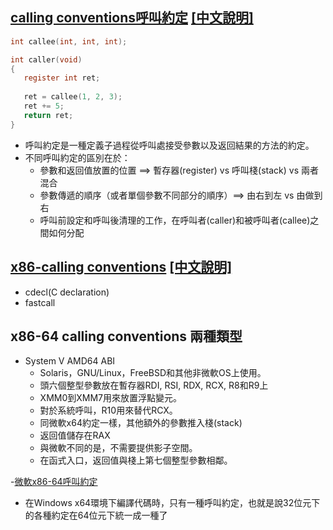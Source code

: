 
## [calling conventions呼叫約定](https://en.wikipedia.org/wiki/Calling_convention)  [[中文說明]](https://zh.wikipedia.org/wiki/%E8%B0%83%E7%94%A8%E7%BA%A6%E5%AE%9A)

```c
int callee(int, int, int);

int caller(void)
{
   register int ret;
      
   ret = callee(1, 2, 3);
   ret += 5;
   return ret;
}
```

- 呼叫約定是一種定義子過程從呼叫處接受參數以及返回結果的方法的約定。
- 不同呼叫約定的區別在於：
  - 參數和返回值放置的位置 ==> 暫存器(register) vs 呼叫棧(stack) vs 兩者混合
  - 參數傳遞的順序（或者單個參數不同部分的順序）==> 由右到左  vs 由做到右
  - 呼叫前設定和呼叫後清理的工作，在呼叫者(caller)和被呼叫者(callee)之間如何分配


## [x86-calling conventions](https://en.wikipedia.org/wiki/X86_calling_conventions) [[中文說明]](https://zh.wikipedia.org/wiki/X86%E8%B0%83%E7%94%A8%E7%BA%A6%E5%AE%9A)

- cdecl(C declaration)
- fastcall

## x86-64 calling conventions 兩種類型
- System V AMD64 ABI
  - Solaris，GNU/Linux，FreeBSD和其他非微軟OS上使用。
  - 頭六個整型參數放在暫存器RDI, RSI, RDX, RCX, R8和R9上
  - XMM0到XMM7用來放置浮點變元。
  - 對於系統呼叫，R10用來替代RCX。
  - 同微軟x64約定一樣，其他額外的參數推入棧(stack)
  - 返回值儲存在RAX 
  - 與微軟不同的是，不需要提供影子空間。
  - 在函式入口，返回值與棧上第七個整型參數相鄰。 

-[微軟x86-64呼叫約定](https://docs.microsoft.com/en-us/cpp/build/x64-calling-convention?view=msvc-160)
 - 在Windows x64環境下編譯代碼時，只有一種呼叫約定，也就是說32位元下的各種約定在64位元下統一成一種了


